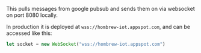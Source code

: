This pulls messages from google pubsub and sends them on via websocket on port 8080 locally.

In production it is deployed at `wss://hombrew-iot.appspot.com`, and can be accessed like this:

```javascript
let socket = new WebSocket("wss://hombrew-iot.appspot.com")
```

